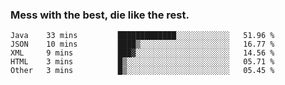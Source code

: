 ### Mess with the best, die like the rest.


<!--START_SECTION:waka-->
```text
Java    33 mins         █████████████░░░░░░░░░░░░   51.96 % 
JSON    10 mins         ████▒░░░░░░░░░░░░░░░░░░░░   16.77 % 
XML     9 mins          ███▓░░░░░░░░░░░░░░░░░░░░░   14.56 % 
HTML    3 mins          █▒░░░░░░░░░░░░░░░░░░░░░░░   05.71 % 
Other   3 mins          █▒░░░░░░░░░░░░░░░░░░░░░░░   05.45 % 
```
<!--END_SECTION:waka-->
